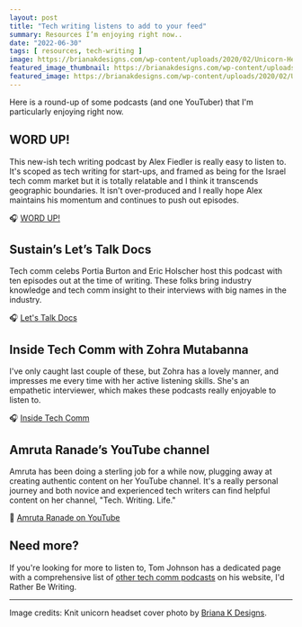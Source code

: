 ```yaml
---
layout: post
title: "Tech writing listens to add to your feed"
summary: Resources I’m enjoying right now..
date: "2022-06-30"
tags: [ resources, tech-writing ]
image: https://brianakdesigns.com/wp-content/uploads/2020/02/Unicorn-Headphones-8.jpg
featured_image_thumbnail: https://brianakdesigns.com/wp-content/uploads/2020/02/Unicorn-Headphones-8.jpg
featured_image: https://brianakdesigns.com/wp-content/uploads/2020/02/Unicorn-Headphones-8.jpg
---
```


Here is a round-up of some podcasts (and one YouTuber) that I'm particularly enjoying right now. 


## WORD UP! 

This new-ish tech writing podcast by Alex Fiedler is really easy to listen to. It's scoped as tech writing for start-ups, and framed as being for the Israel tech comm market but it is totally relatable and I think it transcends geographic boundaries. It isn't over-produced and I really hope Alex maintains his momentum and continues to push out episodes. 

🎧 [WORD UP!](https://open.spotify.com/show/6kfqhXUS7SdpiP1CdHnoUA)


## Sustain’s Let’s Talk Docs

Tech comm celebs Portia Burton and Eric Holscher host this podcast with ten episodes out at the time of writing. These folks bring industry knowledge and tech comm insight to their interviews with big names in the industry.

🎧 [Let's Talk Docs](https://ltd-podcast.sustainoss.org/)

## Inside Tech Comm with Zohra Mutabanna

I've only caught last couple of these, but Zohra has a lovely manner, and impresses me every time with her active listening skills. She's an empathetic interviewer, which makes these podcasts really enjoyable to listen to. 

🎧 [Inside Tech Comm](https://www.insidetechcomm.show/1728253)

## Amruta Ranade’s YouTube channel

Amruta has been doing a sterling job for a while now, plugging away at creating authentic content on her YouTube channel. It's a really personal journey and both novice and experienced tech writers can find helpful content on her channel, "Tech. Writing. Life."

🎥 [Amruta Ranade on YouTube](https://www.youtube.com/c/AmrutaRanade)


## Need more?

If you're looking for more to listen to, Tom Johnson has a dedicated page with a comprehensive list of [other tech comm podcasts](https://idratherbewriting.com/technical-writing-podcasts/) on his website,  I'd Rather Be Writing.

---

Image credits: Knit unicorn headset cover photo by [Briana K Designs](https://brianakdesigns.com/unicorn-headphone-wrap/).
